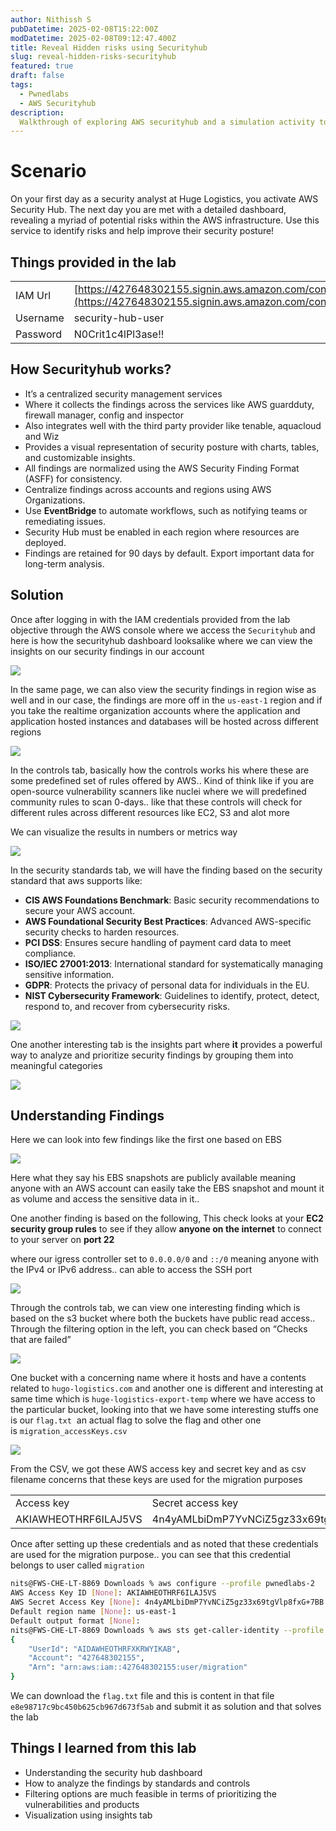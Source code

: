 ```yaml
---
author: Nithissh S
pubDatetime: 2025-02-08T15:22:00Z
modDatetime: 2025-02-08T09:12:47.400Z
title: Reveal Hidden risks using Securityhub
slug: reveal-hidden-risks-securityhub
featured: true
draft: false
tags:
  - Pwnedlabs
  - AWS Securityhub
description:
  Walkthrough of exploring AWS securityhub and a simulation activity to identify an issue
---
```


# Scenario 

 

On your first day as a security analyst at Huge Logistics, you activate AWS Security Hub. The next day you are met with a detailed dashboard, revealing a myriad of potential risks within the AWS infrastructure. Use this service to identify risks and help improve their security posture!

  

## Things provided in the lab 

 

|     |     |
| --- | --- |
| IAM Url | [https://427648302155.signin.aws.amazon.com/console](https://427648302155.signin.aws.amazon.com/console)<br> |
| Username | security-hub-user<br> |
| Password | N0Crit1c4lPl3ase!!<br> |

  

## How Securityhub works?

 

- It’s a centralized security management services 
- Where it collects the findings across the services like AWS guardduty, firewall manager, config and inspector
- Also integrates well with the third party provider like tenable, aquacloud and Wiz
- Provides a visual representation of security posture with charts, tables, and customizable insights.
- All findings are normalized using the AWS Security Finding Format (ASFF) for consistency.
- Centralize findings across accounts and regions using AWS Organizations.
- Use **EventBridge** to automate workflows, such as notifying teams or remediating issues.
- Security Hub must be enabled in each region where resources are deployed.
- Findings are retained for 90 days by default. Export important data for long-term analysis.

  

## Solution



Once after logging in with the IAM credentials provided from the lab objective through the AWS console where we access the `Securityhub`⁠ and here is how the securityhub dashboard looksalike where we can view the insights on our security findings in our account

  

![](../../assets/images/pwnedlabs/securityhub.png)  

  

In the same page, we can also view the security findings in region wise as well and in our case, the findings are more off in the `us-east-1`⁠ region and if you take the realtime organization accounts where the application and application hosted instances and databases will be hosted across different regions 

  

![](../../assets/images/pwnedlabs/securityhub-2.png)  

  

In the controls tab, basically how the controls works his where these are some predefined set of rules offered by AWS.. Kind of think like if you are open-source vulnerability scanners like nuclei where we will predefined community rules to scan 0-days.. like that these controls will check for different rules across different resources like EC2, S3 and alot more 

  

We can visualize the results in numbers or metrics way 

  

![](../../assets/images/pwnedlabs/securityhub-3.png)  

  

In the security standards tab, we will have the finding based on the security standard that aws supports like:

- **CIS AWS Foundations Benchmark**: Basic security recommendations to secure your AWS account.
- **AWS Foundational Security Best Practices**: Advanced AWS-specific security checks to harden resources.
- **PCI DSS**: Ensures secure handling of payment card data to meet compliance.
- **ISO/IEC 27001:2013**: International standard for systematically managing sensitive information.
- **GDPR**: Protects the privacy of personal data for individuals in the EU.
- **NIST Cybersecurity Framework**: Guidelines to identify, protect, detect, respond to, and recover from cybersecurity risks.

  

![](../../assets/images/pwnedlabs/securityhub-4.png)  

  

One another interesting tab is the insights part where **it** provides a powerful way to analyze and prioritize security findings by grouping them into meaningful categories

  

![](../../assets/images/pwnedlabs/securityhub-5.png)   

  

## Understanding Findings 



Here we can look into few findings like the first one based on EBS 

  

![](../../assets/images/pwnedlabs/securityhub-6.png)  

  

Here what they say his EBS snapshots are publicly available meaning anyone with an AWS account can easily take the EBS snapshot and mount it as volume and access the sensitive data in it.. 

  

One another finding is based on the following, This check looks at your **EC2 security group rules** to see if they allow **anyone on the internet** to connect to your server on **port 22**

  

where our igress controller set to `0.0.0.0/0`⁠ and `::/0` meaning anyone with the IPv4 or IPv6 address.. can able to access the SSH port 

  

![](../../assets/images/pwnedlabs/securityhub-7.png)  

  

Through the controls tab, we can view one interesting finding which is based on the s3 bucket where both the buckets have public read access.. Through the filtering option in the left, you can check based on “Checks that are failed”

  

![](../../assets/images/pwnedlabs/securityhub-8.png)   

  

One bucket with a concerning name where it hosts and have a contents related to `hugo-logistics.com` and another one is different and interesting at same time which is `huge-logistics-export-temp`⁠ where we have access to the particular bucket, looking into that we have some interesting stuffs one is our `flag.txt`  an actual flag to solve the flag and other one is `migration_accessKeys.csv`⁠ 

  

![](../../assets/images/pwnedlabs/securityhub-9.png)   

  

From the CSV, we got these AWS access key and secret key and as csv filename concerns that these keys are used for the migration purposes 

  

|     |     |
| --- | --- |
| Access key <br> | Secret access key<br> |
| AKIAWHEOTHRF6ILAJ5VS<br> | 4n4yAMLbiDmP7YvNCiZ5gz33x69tgVlp8fxG+7BB<br> |

  

Once after setting up these credentials and as noted that these credentials are used for the migration purpose.. you can see that this credential belongs to user called `migration` 

  

```sh
nits@FWS-CHE-LT-8869 Downloads % aws configure --profile pwnedlabs-2
AWS Access Key ID [None]: AKIAWHEOTHRF6ILAJ5VS
AWS Secret Access Key [None]: 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
Default region name [None]: us-east-1
Default output format [None]: 
nits@FWS-CHE-LT-8869 Downloads % aws sts get-caller-identity --profile pwnedlabs-2
{
    "UserId": "AIDAWHEOTHRFXKRWYIKAB",
    "Account": "427648302155",
    "Arn": "arn:aws:iam::427648302155:user/migration"
}
```

  

We can download the `flag.txt` file and this is content in that file `e8e98717c9bc450b625cb967d673f5ab` and submit it as solution and that solves the lab 

  

## Things I learned from this lab 



- Understanding the security hub dashboard 
- How to analyze the findings by standards and controls
- Filtering options are much feasible in terms of prioritizing the vulnerabilities and products 
- Visualization using insights tab 

